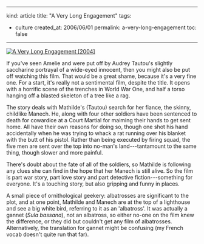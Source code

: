 -----
kind: article
title: "A Very Long Engagement"
tags:
- culture
created_at: 2006/06/01
permalink: a-very-long-engagement
toc: false
-----

<p class="img-shadow"><a href="http://www.amazon.co.uk/exec/obidos/ASIN/B0007URSR6/butshesagirl-21/" title="Click to view item at Amazon"><img src="http://images-eu.amazon.com/images/P/B0007URSR6.02.MZZZZZZZ.jpg" alt="A Very Long Engagement [2004]" /></a></p>

<p>If you've seen Amelie and were put off by Audrey Tautou's slightly saccharine portrayal of a wide-eyed innocent, then you might also be put off watching this film. That would be a great shame, because it's a very fine one. For a start, it's really not a sentimental film, despite the title. It opens with a horrific scene of the trenches in World War One, and half a torso hanging off a blasted skeleton of a tree like a rag.</p>

<p>The story deals with Mathilde's (Tautou) search for her fiance, the skinny, childlike Manech. He, along with four other soldiers have been sentenced to death for cowardice at a Court Martial for maiming their hands to get sent home. All have their own reasons for doing so, though one shot his hand accidentally when he was trying to whack a rat running over his blanket with the butt of his pistol. Rather than being executed by firing squad, the five men are sent over the top into no-man's land---tantamount to the same thing, though slower and more painful.</p>

<p>There's doubt about the fate of all of the soldiers, so Mathilde is following any clues she can find in the hope that her Manech is still alive. So the film is part war story, part love story and part detective fiction---something for everyone. It's a touching story, but also gripping and funny in places.</p>

<p>A small piece of ornithological geekery: albatrosses are significant to the plot, and at one point, Mathilde and Manech are at the top of a lighthouse and see a big white bird, referring to it as an 'albatross'. It was actually a gannet (<em>Sula bassana</em>), not an albatross, so either no-one on the film knew the difference, or they did but couldn't get any film of albatrosses. Alternatively, the translation for gannet might be confusing (my French vocab doesn't quite run that far).</p>



